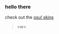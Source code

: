 ### hello there
check out the [osu! skins](https://github.com/JizoCat/osu-skin/wiki/Skins)


> \>w<
